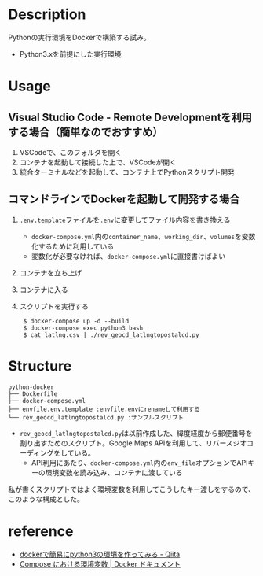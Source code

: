 # Description

Pythonの実行環境をDockerで構築する試み。

* Python3.xを前提にした実行環境

# Usage

## Visual Studio Code - Remote Developmentを利用する場合（簡単なのでおすすめ）

1. VSCodeで、このフォルダを開く
2. コンテナを起動して接続した上で、VSCodeが開く
3. 統合ターミナルなどを起動して、コンテナ上でPythonスクリプト開発


## コマンドラインでDockerを起動して開発する場合

1. `.env.template`ファイルを`.env`に変更してファイル内容を書き換える
   * `docker-compose.yml`内の`container_name`、`working_dir`、`volumes`を変数化するために利用している
   * 変数化が必要なければ、`docker-compose.yml`に直接書けばよい
2. コンテナを立ち上げ
3. コンテナに入る
4. スクリプトを実行する

        $ docker-compose up -d --build
        $ docker-compose exec python3 bash
        $ cat latlng.csv | ./rev_geocd_latlngtopostalcd.py 

# Structure

```
python-docker
├── Dockerfile
├── docker-compose.yml
├── envfile.env.template :envfile.envにrenameして利用する
└── rev_geocd_latlngtopostalcd.py :サンプルスクリプト
```

* `rev_geocd_latlngtopostalcd.py`は以前作成した、緯度経度から郵便番号を割り出すためのスクリプト。Google Maps APIを利用して、リバースジオコーディングをしている。
  * API利用にあたり、`docker-compose.yml`内の`env_file`オプションでAPIキーの環境変数を読み込み、コンテナに渡している

私が書くスクリプトではよく環境変数を利用してこうしたキー渡しをするので、このような構成とした。

# reference
- [dockerで簡易にpython3の環境を作ってみる - Qiita](https://qiita.com/reflet/items/4b3f91661a54ec70a7dc)
- [Compose における環境変数 | Docker ドキュメント](https://matsuand.github.io/docs.docker.jp.onthefly/compose/environment-variables/)
